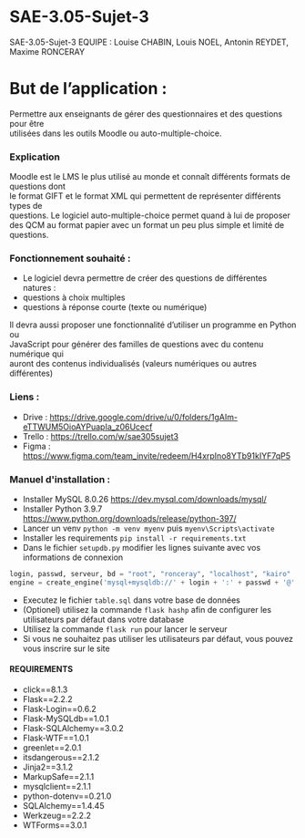 # SAE-3.05-Sujet-3
SAE-3.05-Sujet-3 EQUIPE : Louise CHABIN, Louis NOEL, Antonin REYDET, Maxime RONCERAY


# But de l’application :
Permettre aux enseignants de gérer des questionnaires et des questions pour être</br>
utilisées dans les outils Moodle ou auto-multiple-choice.</br>
### Explication</br>
Moodle est le LMS le plus utilisé au monde et connaît différents formats de questions dont</br>
le format GIFT et le format XML qui permettent de représenter différents types de</br>
questions.
Le logiciel auto-multiple-choice permet quand à lui de proposer des QCM au format papier
avec un format un peu plus simple et limité de questions.</br>
### Fonctionnement souhaité : </br>
- Le logiciel devra permettre de créer des questions de différentes natures :</br>
- questions à choix multiples</br>
- questions à réponse courte (texte ou numérique)</br>

Il devra aussi proposer une fonctionnalité d’utiliser un programme en Python ou</br>
JavaScript pour générer des familles de questions avec du contenu numérique qui</br>
auront des contenus individualisés (valeurs numériques ou autres différentes)</br>

### Liens :

- Drive : https://drive.google.com/drive/u/0/folders/1gAIm-eTTWUM5OioAYPuapIa_z06Ucecf </br>
- Trello : https://trello.com/w/sae305sujet3 </br>
- Figma : https://www.figma.com/team_invite/redeem/H4xrpIno8YTb91kIYF7qP5


### Manuel d'installation :
- Installer MySQL 8.0.26 https://dev.mysql.com/downloads/mysql/
- Installer Python 3.9.7 https://www.python.org/downloads/release/python-397/
- Lancer un venv ````python -m venv myenv```` puis ```myenv\Scripts\activate```
- Installer les requirements ```pip install -r requirements.txt```
- Dans le fichier ```setupdb.py``` modifier les lignes suivante avec vos informations de connexion
```python
login, passwd, serveur, bd = "root", "ronceray", "localhost", "kairo"
engine = create_engine('mysql+mysqldb://' + login + ':' + passwd + '@' + serveur + '/' + bd)
```
- Executez le fichier ```table.sql``` dans votre base de données
- (Optionel) utilisez la commande ````flask hashp```` afin de configurer les utilisateurs par défaut dans votre database
- Utilisez la commande ```flask run``` pour lancer le serveur
- Si vous ne souhaitez pas utiliser les utilisateurs par défaut, vous pouvez vous inscrire sur le site


#### REQUIREMENTS
- click==8.1.3</br>
- Flask==2.2.2</br>
- Flask-Login==0.6.2</br>
- Flask-MySQLdb==1.0.1</br>
- Flask-SQLAlchemy==3.0.2</br>
- Flask-WTF==1.0.1</br>
- greenlet==2.0.1</br>
- itsdangerous==2.1.2</br>
- Jinja2==3.1.2</br>
- MarkupSafe==2.1.1</br>
- mysqlclient==2.1.1</br>
- python-dotenv==0.21.0</br>
- SQLAlchemy==1.4.45</br>
- Werkzeug==2.2.2</br>
- WTForms==3.0.1</br>
